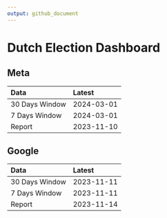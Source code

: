 ```yaml
---
output: github_document
---
```


# Dutch Election Dashboard



## Meta


|Data           |Latest     |
|:--------------|:----------|
|30 Days Window |2024-03-01 |
|7 Days Window  |2024-03-01 |
|Report         |2023-11-10 |

## Google


|Data           |Latest     |
|:--------------|:----------|
|30 Days Window |2023-11-11 |
|7 Days Window  |2023-11-11 |
|Report         |2023-11-14 |
